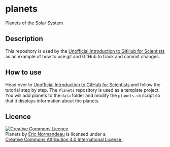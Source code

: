 # planets

Planets of the Solar System

## Description

This repository is used by the 
<a href="http://github.com/enormandeau/github_tutorial" target="_blank">
Unofficial Introduction to GitHub for Scientists</a>
as an example of how to
use git and GitHub to track and commit changes.

## How to use

Head over to
<a href="http://github.com/enormandeau/github_tutorial" target="_blank">
Unofficial Introduction to GitHub for Scientists</a>
and follow the tutorial step by step. The `Planets` repository is used as a
template project. You will add planets to the `data` folder and modify the
`planets.sh` script so that it displays information about the planets.

## Licence

<a rel="license" href="http://creativecommons.org/licenses/by/4.0/"><img
  alt="Creative Commons Licence" style="border-width:0"
  src="https://i.creativecommons.org/l/by/4.0/88x31.png" /></a><br/><span
  xmlns:dct="http://purl.org/dc/terms/" href="http://purl.org/dc/dcmitype/Text"
  property="dct:title" rel="dct:type">Planets</span> by <a
  xmlns:cc="http://creativecommons.org/ns#"
  href="https://github.com/enormandeau/planets"
  property="cc:attributionName" rel="cc:attributionURL">Eric Normandeau</a> is
  licensed under a <br/><a rel="license"
  href="http://creativecommons.org/licenses/by/4.0/" target="_blank">Creative Commons Attribution
  4.0 International License
  </a>.
